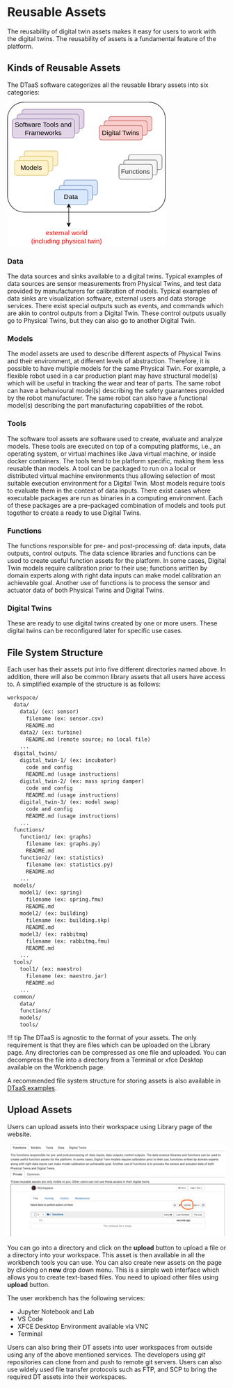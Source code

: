 # Reusable Assets

The reusability of digital twin assets makes it easy for
users to work with the digital twins. The reusability of
assets is a fundamental feature of the platform.

## Kinds of Reusable Assets

The DTaaS software categorizes all the reusable library assets into six categories:

![Categories of Library Assets](library-assets.png)

### Data

The data sources and sinks available to a digital twins.
Typical examples of data sources are sensor measurements from
Physical Twins, and test data provided by manufacturers for
calibration of models. Typical examples of data sinks are visualization
software, external users and data storage services. There exist special
outputs such as events, and commands which are akin to control outputs
from a Digital Twin. These control outputs usually go to Physical Twins,
but they can also go to another Digital Twin.

### Models

The model assets are used to describe different aspects of Physical Twins
and their environment, at different levels of abstraction. Therefore, it
is possible to have multiple models for the same Physical Twin.
For example, a flexible robot used in a car production plant may have
structural model(s) which will be useful in tracking the wear and tear
of parts. The same robot can have a behavioural model(s) describing the
safety guarantees provided by the robot manufacturer. The same robot
can also have a functional model(s) describing the part manufacturing
capabilities of the robot.

### Tools

The software tool assets are software used to create, evaluate and
analyze models. These tools are executed on top of a computing
platforms, i.e., an operating system, or virtual machines like
Java virtual machine, or inside docker containers.
The tools tend to be platform specific, making them less reusable than models.
A tool can be packaged to run on a local or distributed virtual
machine environments thus allowing selection of most suitable
execution environment for a Digital Twin.
Most models require tools to evaluate them in the context of data inputs.
There exist cases where executable packages are run as binaries
in a computing environment. Each of these packages are a pre-packaged
combination of models and tools put together to create a ready
to use Digital Twins.

### Functions

The functions responsible for pre- and post-processing of:
data inputs, data outputs, control outputs. The data science
libraries and functions can be used to create useful function
assets for the platform.
In some cases, Digital Twin models require calibration prior
to their use; functions written by domain experts along with
right data inputs can make model calibration an achievable goal.
Another use of functions is to process the sensor and actuator
data of both Physical Twins and Digital Twins.

### Digital Twins

These are ready to use digital twins created by one or more users.
These digital twins can be reconfigured later for specific use cases.

## File System Structure

Each user has their assets put into five different
directories named above. In addition, there will also be
common library assets that all users have access to.
A simplified example of the structure is as follows:

```text
workspace/
  data/
    data1/ (ex: sensor)
      filename (ex: sensor.csv)
      README.md
    data2/ (ex: turbine)
      README.md (remote source; no local file)
    ...
  digital_twins/
    digital_twin-1/ (ex: incubator)
      code and config
      README.md (usage instructions)
    digital_twin-2/ (ex: mass spring damper)
      code and config
      README.md (usage instructions)
    digital_twin-3/ (ex: model swap)
      code and config
      README.md (usage instructions)
    ...
  functions/
    function1/ (ex: graphs)
      filename (ex: graphs.py)
      README.md
    function2/ (ex: statistics)
      filename (ex: statistics.py)
      README.md
    ...
  models/
    model1/ (ex: spring)
      filename (ex: spring.fmu)
      README.md
    model2/ (ex: building)
      filename (ex: building.skp)
      README.md
    model3/ (ex: rabbitmq)
      filename (ex: rabbitmq.fmu)
      README.md
    ...
  tools/
    tool1/ (ex: maestro)
      filename (ex: maestro.jar)
      README.md
    ...
  common/
    data/
    functions/
    models/
    tools/
```

!!! tip
    The DTaaS is agnostic to the format of your assets.
    The only requirement is that they are files which can
    be uploaded on the Library page. Any directories can be
    compressed as one file and uploaded. You can decompress
    the file into a directory from a Terminal or xfce Desktop
    available on the Workbench page.

A recommended file system structure for storing assets is also
available in
[DTaaS examples](https://github.com/INTO-CPS-Association/DTaaS-examples).

## Upload Assets

Users can upload assets into their workspace using Library page of the website.

![Library Page](../../website/library.png)

You can go into a directory and click on the **upload**
button to upload a file or a directory into your workspace.
This asset is then available in all the workbench tools you can use.
You can also create new assets on the page by
clicking on **new** drop down menu. This is a simple web interface
which allows you to create text-based files.
You need to upload other files using **upload** button.

The user workbench has the following services:

* Jupyter Notebook and Lab
* VS Code
* XFCE Desktop Environment available via VNC
* Terminal

Users can also bring their DT assets into user workspaces from outside
using any of the above mentioned services. The developers using _git_
repositories can clone from and push to remote git servers. Users can
also use widely used file transfer protocols such as FTP, and SCP to
bring the required DT assets into their workspaces.
